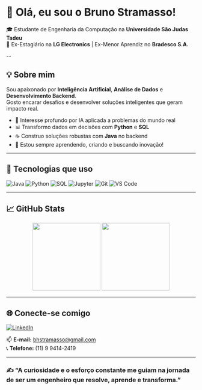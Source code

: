 # 👋 Olá, eu sou o Bruno Stramasso!

🎓 Estudante de Engenharia da Computação na **Universidade São Judas Tadeu**  
💼 Ex-Estagiário na **LG Electronics** | Ex-Menor Aprendiz no **Bradesco S.A.**

--

## 💡 Sobre mim

Sou apaixonado por **Inteligência Artificial**, **Análise de Dados** e **Desenvolvimento Backend**.  
Gosto encarar desafios e desenvolver soluções inteligentes que geram impacto real.

- 🤖 Interesse profundo por IA aplicada a problemas do mundo real  
- 📊 Transformo dados em decisões com **Python** e **SQL**  
- ☕ Construo soluções robustas com **Java** no backend  
- 🚀 Estou sempre aprendendo, criando e buscando inovação!

---

## 🧰 Tecnologias que uso

![Java](https://img.shields.io/badge/Java-ED8B00?style=for-the-badge&logo=java&logoColor=white)
![Python](https://img.shields.io/badge/Python-3776AB?style=for-the-badge&logo=python&logoColor=white)
![SQL](https://img.shields.io/badge/SQL-4479A1?style=for-the-badge&logo=mysql&logoColor=white)
![Jupyter](https://img.shields.io/badge/Jupyter-F37626?style=for-the-badge&logo=Jupyter&logoColor=white)
![Git](https://img.shields.io/badge/Git-F05032?style=for-the-badge&logo=git&logoColor=white)
![VS Code](https://img.shields.io/badge/VSCode-007ACC?style=for-the-badge&logo=visual-studio-code&logoColor=white)

---

## 📈 GitHub Stats

<div align="center">
  <img height="180em" src="https://github-readme-stats.vercel.app/api?username=Stramasso&show_icons=true&theme=dark&include_all_commits=true&count_private=true&cache_seconds=60"/>
  <img height="180em" src="https://github-readme-stats.vercel.app/api/top-langs/?username=Stramasso&layout=compact&langs_count=7&theme=dark&cache_seconds=60"/>
</div>

---

## 🌐 Conecte-se comigo

[![LinkedIn](https://img.shields.io/badge/-LinkedIn-0A66C2?style=for-the-badge&logo=linkedin&logoColor=white)](https://www.linkedin.com/in/bruno-stramasso-00583921b/)

📫 **E-mail:** bhstramasso@gmail.com  
📞 **Telefone:** (11) 9 9414-2419

---

### ✍️ “A curiosidade e o esforço constante me guiam na jornada de ser um engenheiro que resolve, aprende e transforma.”

